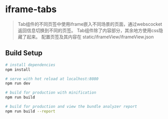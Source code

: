 # iframe-tabs

> Tab组件的不同页签中使用iframe嵌入不同场景的页面，通过webscocket返回信息切换到不同的页签。
> Tab组件除了内容部分，其余地方使用css隐藏了起来。
> 配置页签及其内容在 static/iframeView/iframeView.json

## Build Setup

``` bash
# install dependencies
npm install

# serve with hot reload at localhost:8080
npm run dev

# build for production with minification
npm run build

# build for production and view the bundle analyzer report
npm run build --report
```

